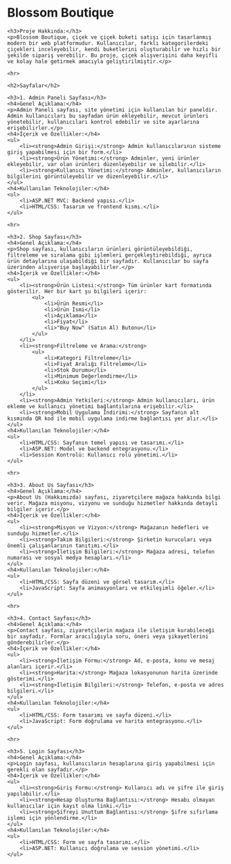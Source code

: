 <!DOCTYPE html>
<html lang="tr">
<head>
    <meta charset="UTF-8">
    <meta name="viewport" content="width=device-width, initial-scale=1.0">
    <title>Blossom Boutique - README</title>
</head>
<body>
    <h1>Blossom Boutique</h1>

    <h3>Proje Hakkında:</h3>
    <p>Blossom Boutique, çiçek ve çiçek buketi satışı için tasarlanmış modern bir web platformudur. Kullanıcılar, farklı kategorilerdeki çiçekleri inceleyebilir, kendi buketlerini oluşturabilir ve hızlı bir şekilde sipariş verebilir. Bu proje, çiçek alışverişini daha keyifli ve kolay hale getirmek amacıyla geliştirilmiştir.</p>

    <hr>

    <h2>Sayfalar</h2>

    <h3>1. Admin Paneli Sayfası</h3>
    <h4>Genel Açıklama:</h4>
    <p>Admin Paneli sayfası, site yönetimi için kullanılan bir paneldir. Admin kullanıcıları bu sayfadan ürün ekleyebilir, mevcut ürünleri yönetebilir, kullanıcıları kontrol edebilir ve site ayarlarına erişebilirler.</p>
    <h4>İçerik ve Özellikler:</h4>
    <ul>
        <li><strong>Admin Girişi:</strong> Admin kullanıcılarının sisteme giriş yapabilmesi için bir form.</li>
        <li><strong>Ürün Yönetimi:</strong> Adminler, yeni ürünler ekleyebilir, var olan ürünleri düzenleyebilir ve silebilir.</li>
        <li><strong>Kullanıcı Yönetimi:</strong> Adminler, kullanıcıların bilgilerini görüntüleyebilir ve düzenleyebilir.</li>
    </ul>
    <h4>Kullanılan Teknolojiler:</h4>
    <ul>
        <li>ASP.NET MVC: Backend yapısı.</li>
        <li>HTML/CSS: Tasarım ve frontend kısmı.</li>
    </ul>

    <hr>

    <h3>2. Shop Sayfası</h3>
    <h4>Genel Açıklama:</h4>
    <p>Shop sayfası, kullanıcıların ürünleri görüntüleyebildiği, filtreleme ve sıralama gibi işlemleri gerçekleştirebildiği, ayrıca ürün detaylarına ulaşabildiği bir sayfadır. Kullanıcılar bu sayfa üzerinden alışverişe başlayabilirler.</p>
    <h4>İçerik ve Özellikler:</h4>
    <ul>
        <li><strong>Ürün Listesi:</strong> Tüm ürünler kart formatında gösterilir. Her bir kart şu bilgileri içerir:
            <ul>
                <li>Ürün Resmi</li>
                <li>Ürün İsmi</li>
                <li>Açıklama</li>
                <li>Fiyat</li>
                <li>"Buy Now" (Satın Al) Butonu</li>
            </ul>
        </li>
        <li><strong>Filtreleme ve Arama:</strong>
            <ul>
                <li>Kategori Filtreleme</li>
                <li>Fiyat Aralığı Filtreleme</li>
                <li>Stok Durumu</li>
                <li>Minimum Değerlendirme</li>
                <li>Koku Seçimi</li>
            </ul>
        </li>
        <li><strong>Admin Yetkileri:</strong> Admin kullanıcıları, ürün ekleme ve kullanıcı yönetimi bağlantılarına erişebilir.</li>
        <li><strong>Mobil Uygulama İndirimi:</strong> Sayfanın alt kısmında QR kod ile mobil uygulama indirme bağlantısı yer alır.</li>
    </ul>
    <h4>Kullanılan Teknolojiler:</h4>
    <ul>
        <li>HTML/CSS: Sayfanın temel yapısı ve tasarımı.</li>
        <li>ASP.NET: Model ve backend entegrasyonu.</li>
        <li>Session Kontrolü: Kullanıcı rolü yönetimi.</li>
    </ul>

    <hr>

    <h3>3. About Us Sayfası</h3>
    <h4>Genel Açıklama:</h4>
    <p>About Us (Hakkımızda) sayfası, ziyaretçilere mağaza hakkında bilgi verir. Mağaza misyonu, vizyonu ve sunduğu hizmetler hakkında detaylı bilgiler içerir.</p>
    <h4>İçerik ve Özellikler:</h4>
    <ul>
        <li><strong>Misyon ve Vizyon:</strong> Mağazanın hedefleri ve sunduğu hizmetler.</li>
        <li><strong>Takım Bilgileri:</strong> Şirketin kurucuları veya önemli çalışanlarının tanıtımı.</li>
        <li><strong>İletişim Bilgileri:</strong> Mağaza adresi, telefon numarası ve sosyal medya hesapları.</li>
    </ul>
    <h4>Kullanılan Teknolojiler:</h4>
    <ul>
        <li>HTML/CSS: Sayfa düzeni ve görsel tasarım.</li>
        <li>JavaScript: Sayfa animasyonları ve etkileşimli öğeler.</li>
    </ul>

    <hr>

    <h3>4. Contact Sayfası</h3>
    <h4>Genel Açıklama:</h4>
    <p>Contact sayfası, ziyaretçilerin mağaza ile iletişim kurabileceği bir sayfadır. Formlar aracılığıyla soru, öneri veya şikayetlerini gönderebilirler.</p>
    <h4>İçerik ve Özellikler:</h4>
    <ul>
        <li><strong>İletişim Formu:</strong> Ad, e-posta, konu ve mesaj alanları içerir.</li>
        <li><strong>Harita:</strong> Mağaza lokasyonunun harita üzerinde gösterimi.</li>
        <li><strong>İletişim Bilgileri:</strong> Telefon, e-posta ve adres bilgileri.</li>
    </ul>
    <h4>Kullanılan Teknolojiler:</h4>
    <ul>
        <li>HTML/CSS: Form tasarımı ve sayfa düzeni.</li>
        <li>JavaScript: Form doğrulama ve harita entegrasyonu.</li>
    </ul>

    <hr>

    <h3>5. Login Sayfası</h3>
    <h4>Genel Açıklama:</h4>
    <p>Login sayfası, kullanıcıların hesaplarına giriş yapabilmesi için gerekli olan sayfadır.</p>
    <h4>İçerik ve Özellikler:</h4>
    <ul>
        <li><strong>Giriş Formu:</strong> Kullanıcı adı ve şifre ile giriş yapılabilir.</li>
        <li><strong>Hesap Oluşturma Bağlantısı:</strong> Hesabı olmayan kullanıcılar için kayıt olma linki.</li>
        <li><strong>Şifreyi Unuttum Bağlantısı:</strong> Şifre sıfırlama işlemi için yönlendirme.</li>
    </ul>
    <h4>Kullanılan Teknolojiler:</h4>
    <ul>
        <li>HTML/CSS: Form ve sayfa tasarımı.</li>
        <li>ASP.NET: Kullanıcı doğrulama ve session yönetimi.</li>
    </ul>
</body>
</html>
